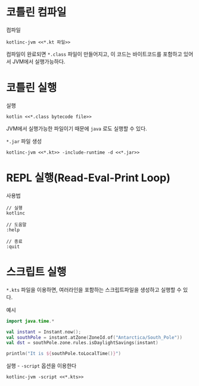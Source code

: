 # 코틀린 컴파일
컴파일 
```
kotlinc-jvm <<*.kt 파일>>
```

컴파일이 완료되면 `*.class` 파일이 만들어지고, 이 코드는 바이트코드를 포함하고 있어서 JVM에서 실행가능하다. 

# 코틀린 실행
실행
```
kotlin <<*.class bytecode file>>
```
JVM에서 실행가능한 파일이기 때문에 `java` 로도 실행할 수 있다. 

`*.jar` 파일 생성
```
kotlinc-jvm <<*.kt>> -include-runtime -d <<*.jar>>
```

# REPL 실행(Read-Eval-Print Loop)
사용법
```
// 실행
kotlinc

// 도움말
:help

// 종료
:quit
```

# 스크립트 실행
`*.kts` 파일을 이용하면, 여러라인을 포함하는 스크립트파일을 생성하고 실행할 수 있다. 

예시
```kt
import java.time.*

val instant = Instant.now();
val southPole = instant.atZone(ZoneId.of("Antarctica/South_Pole"))
val dst = southPole.zone.rules.isDaylightSavings(instant)

println("It is ${southPole.toLocalTime()}")

```

실행 - `-script` 옵션을 이용한다
```
kotlinc-jvm -script <<*.kts>>
```